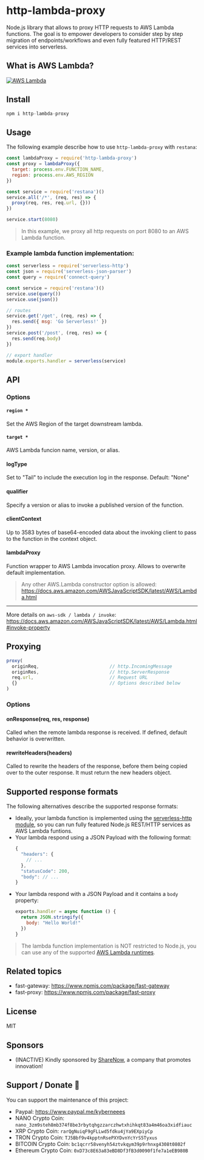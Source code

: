 # http-lambda-proxy
Node.js library that allows to proxy HTTP requests to AWS Lambda functions. The goal is to empower developers to consider step by step migration of endpoints/workflows and even fully featured HTTP/REST services into serverless.

## What is AWS Lambda?
[![AWS Lambda](https://img.youtube.com/vi/eOBq__h4OJ4/0.jpg)](https://www.youtube.com/watch?v=eOBq__h4OJ4 "AWS Lambda")

## Install
```js
npm i http-lambda-proxy
```

## Usage
The following example describe how to use `http-lambda-proxy` with `restana`:
```js
const lambdaProxy = require('http-lambda-proxy')
const proxy = lambdaProxy({
  target: process.env.FUNCTION_NAME,
  region: process.env.AWS_REGION
})

const service = require('restana')()
service.all('/*', (req, res) => { 
  proxy(req, res, req.url, {}))
}) 

service.start(8080)
```
> In this example, we proxy all http requests on port 8080 to an AWS Lambda function.

### Example lambda function implementation:
```js
const serverless = require('serverless-http')
const json = require('serverless-json-parser')
const query = require('connect-query')

const service = require('restana')()
service.use(query())
service.use(json())

// routes
service.get('/get', (req, res) => {
  res.send({ msg: 'Go Serverless!' })
})
service.post('/post', (req, res) => {
  res.send(req.body)
})

// export handler
module.exports.handler = serverless(service)
```

## API
### Options
#### `region *`
Set the AWS Region of the target downstream lambda.
#### `target *`
AWS Lambda funcion name, version, or alias.
#### logType
Set to "Tail" to include the execution log in the response. Default: "None"
#### qualifier
Specify a version or alias to invoke a published version of the function.
#### clientContext 
Up to 3583 bytes of base64-encoded data about the invoking client to pass to the function in the context object.
#### lambdaProxy
Function wrapper to AWS Lambda invocation proxy. Allows to overwrite default implementation.
> Any other AWS.Lambda constructor option is allowed: https://docs.aws.amazon.com/AWSJavaScriptSDK/latest/AWS/Lambda.html

---
More details on `aws-sdk / lambda / invoke`: https://docs.aws.amazon.com/AWSJavaScriptSDK/latest/AWS/Lambda.html#invoke-property

## Proxying 
```js
proxy(
  originReq,                          // http.IncomingMessage 
  originRes,                          // http.ServerResponse
  req.url,                            // Request URL
  {}                                  // Options described below
)
```
### Options
#### onResponse(req, res, response)
Called when the remote lambda response is received. If defined, default behavior is overwritten. 

#### rewriteHeaders(headers)
Called to rewrite the headers of the response, before them being copied over to the outer response. It must return the new headers object.

## Supported response formats
The following alternatives describe the supported response formats:
- Ideally, your lambda function is implemented using the [serverless-http module](https://github.com/dougmoscrop/serverless-http), so you can run fully featured Node.js REST/HTTP services as AWS Lambda funtions. 
- Your lambda respond using a JSON Payload with the following format:
  ```js
  {
    "headers": {
      // ...
    },
    "statusCode": 200,
    "body": // ...
  }
  ```
- Your lambda respond with a JSON Payload and it contains a `body` property:
  ```js
  exports.handler = async function () {
    return JSON.stringify({
      body: "Hello World!"
    })
  }
  ```
> The lambda function implementation is NOT restricted to Node.js, you can use any of the supported [AWS Lambda runtimes](https://docs.aws.amazon.com/lambda/latest/dg/lambda-runtimes.html).

## Related topics
- fast-gateway: https://www.npmjs.com/package/fast-gateway
- fast-proxy: https://www.npmjs.com/package/fast-proxy

## License
MIT

## Sponsors
- (INACTIVE) Kindly sponsored by [ShareNow](https://www.share-now.com/), a company that promotes innovation! 

## Support / Donate 💚
You can support the maintenance of this project: 
- Paypal: https://www.paypal.me/kyberneees
- NANO Crypto Coin: `nano_3zm9steh8mb374f8be3rbytqhgzzarczhwtxhihkqt83a4m46oa3xidfiauc`
- XRP Crypto Coin: `rarQgNuiqF9gFLLwd5fdku4jYa9EXpiyCp`
- TRON Crypto Coin: `TJ5Bbf9v4kpptnRsePXYDvnYcYrS5Tyxus`
- BITCOIN Crypto Coin: `bc1qcrr58venyh54ztvkqym39p9rhnxg4308t0802f`
- Ethereum Crypto Coin: `0xD73c8E63a83eBD8Df3fB3d0090f1fe7a1eEB980B`